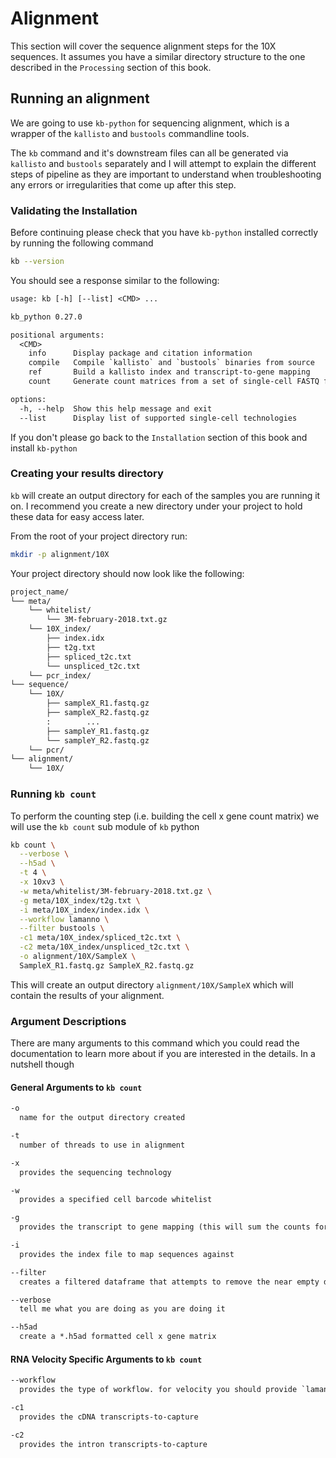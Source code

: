 # Alignment

This section will cover the sequence alignment steps for the 10X sequences.
It assumes you have a similar directory structure to the one described in the
`Processing` section of this book.

## Running an alignment

We are going to use `kb-python` for sequencing alignment, which is a wrapper
of the `kallisto` and `bustools` commandline tools.

The `kb` command and it's downstream files can all be generated via `kallisto`
and `bustools` separately and I will attempt to explain the different steps of
pipeline as they are important to understand when troubleshooting any errors
or irregularities that come up after this step.

### Validating the Installation

Before continuing please check that you have `kb-python` installed correctly
by running the following command

``` bash
kb --version
```

You should see a response similar to the following:

``` txt
usage: kb [-h] [--list] <CMD> ...

kb_python 0.27.0

positional arguments:
  <CMD>
    info      Display package and citation information
    compile   Compile `kallisto` and `bustools` binaries from source
    ref       Build a kallisto index and transcript-to-gene mapping
    count     Generate count matrices from a set of single-cell FASTQ files

options:
  -h, --help  Show this help message and exit
  --list      Display list of supported single-cell technologies
```

If you don't please go back to the `Installation` section of this book and
install `kb-python`

### Creating your results directory

`kb` will create an output directory for each of the samples you are running it on.
I recommend you create a new directory under your project to hold these data
for easy access later.

From the root of your project directory run:

```bash
mkdir -p alignment/10X
```

Your project directory should now look like the following:

``` txt
project_name/
└── meta/
    └── whitelist/
        └── 3M-february-2018.txt.gz
    └── 10X_index/
        ├── index.idx 
        ├── t2g.txt
        ├── spliced_t2c.txt
        └── unspliced_t2c.txt
    └── pcr_index/
└── sequence/
    └── 10X/
        ├── sampleX_R1.fastq.gz
        ├── sampleX_R2.fastq.gz
        :        ...
        ├── sampleY_R1.fastq.gz
        └── sampleY_R2.fastq.gz
    └── pcr/
└── alignment/
    └── 10X/
```

### Running `kb count`

To perform the counting step (i.e. building the cell x gene count matrix)
we will use the `kb count` sub module of `kb` python

``` bash
kb count \
  --verbose \
  --h5ad \
  -t 4 \
  -x 10xv3 \
  -w meta/whitelist/3M-february-2018.txt.gz \
  -g meta/10X_index/t2g.txt \
  -i meta/10X_index/index.idx \
  --workflow lamanno \
  --filter bustools \
  -c1 meta/10X_index/spliced_t2c.txt \
  -c2 meta/10X_index/unspliced_t2c.txt \
  -o alignment/10X/SampleX \
  SampleX_R1.fastq.gz SampleX_R2.fastq.gz
```

This will create an output directory `alignment/10X/SampleX` which will
contain the results of your alignment.

### Argument Descriptions

There are many arguments to this command which you could read the
documentation to learn more about if you are interested in the details.
In a nutshell though

#### General Arguments to `kb count`

``` txt
-o
  name for the output directory created

-t 
  number of threads to use in alignment

-x 
  provides the sequencing technology

-w
  provides a specified cell barcode whitelist

-g
  provides the transcript to gene mapping (this will sum the counts for the transcripts to their parent gene)

-i
  provides the index file to map sequences against

--filter
  creates a filtered dataframe that attempts to remove the near empty droplets

--verbose
  tell me what you are doing as you are doing it

--h5ad
  create a *.h5ad formatted cell x gene matrix
```

#### RNA Velocity Specific Arguments to `kb count`

``` txt
--workflow
  provides the type of workflow. for velocity you should provide `lamanno` 

-c1
  provides the cDNA transcripts-to-capture

-c2
  provides the intron transcripts-to-capture
```

